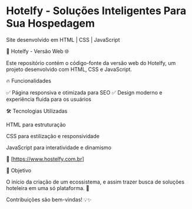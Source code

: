 # Hotelfy - Soluções Inteligentes Para Sua Hospedagem
 
 Site desenvolvido em HTML | CSS | JavaScript

🏨 Hotelfy - Versão Web 🌐

Este repositório contém o código-fonte da versão web do Hotelfy, um projeto desenvolvido com HTML, CSS e JavaScript. 

🔥 Funcionalidades

✅ Página responsiva e otimizada para SEO 
✅ Design moderno e experiência fluida para os usuários

🛠 Tecnologias Utilizadas

HTML para estruturação

CSS para estilização e responsividade

JavaScript para interatividade e dinamismo

🔗 [https://www.hostelfy.com.br]

🎯 Objetivo

O início da criação de um ecossistema, e assim trazer busca de soluções hoteleira em uma só plataforma. 🚀 

Contribuições são bem-vindas! 💡✨
